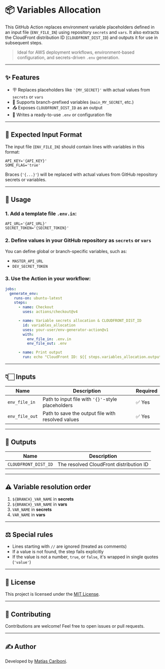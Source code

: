 # 📦 Variables Allocation

This GitHub Action replaces environment variable placeholders defined in an input file (`ENV_FILE_IN`) using repository `secrets` and `vars`. It also extracts the CloudFront distribution ID (`CLOUDFRONT_DIST_ID`) and outputs it for use in subsequent steps.

> Ideal for AWS deployment workflows, environment-based configuration, and secrets-driven `.env` generation.

---

## ✨ Features

* 🪧 Replaces placeholders like `'{MY_SECRET}'` with actual values from `secrets` or `vars`
* 🔄 Supports branch-prefixed variables (`main_MY_SECRET`, etc.)
* 📤 Exposes `CLOUDFRONT_DIST_ID` as an output
* 📄 Writes a ready-to-use `.env` or configuration file

---

## 📂 Expected Input Format

The input file (`ENV_FILE_IN`) should contain lines with variables in this format:

```env
API_KEY='{API_KEY}'
SOME_FLAG='true'
```

Braces (`'{...}'`) will be replaced with actual values from GitHub repository secrets or variables.

---

## 🧠 Usage

### 1. Add a template file `.env.in`:

```env
API_URL='{API_URL}'
SECRET_TOKEN='{SECRET_TOKEN}'
```

### 2. Define values in your GitHub repository as `secrets` or `vars`

You can define global or branch-specific variables, such as:

* `MASTER_API_URL`
* `DEV_SECRET_TOKEN`

### 3. Use the Action in your workflow:

```yaml
jobs:
  generate_env:
    runs-on: ubuntu-latest
    steps:
      - name: Checkout
        uses: actions/checkout@v4

      - name: Variable secrets allocation & CLOUDFRONT_DIST_ID
        id: variables_allocation
        uses: your-user/env-generator-action@v1
        with:
          env_file_in: .env.in
          env_file_out: .env

      - name: Print output
        run: echo "CloudFront ID: ${{ steps.variables_allocation.outputs.CLOUDFRONT_DIST_ID }}"
```

---

## 👇🏻 Inputs

| Name           | Description                                       | Required |
| -------------- | ------------------------------------------------- | -------- |
| `env_file_in`  | Path to input file with `'{}'`-style placeholders   | ✅ Yes    |
| `env_file_out` | Path to save the output file with resolved values | ✅ Yes    |

---

## 🔄 Outputs

| Name                 | Description                             |
| -------------------- | --------------------------------------- |
| `CLOUDFRONT_DIST_ID` | The resolved CloudFront distribution ID |

---

## ⚠️ Variable resolution order

1. `${BRANCH}_VAR_NAME` in **secrets**
2. `${BRANCH}_VAR_NAME` in **vars**
3. `VAR_NAME` in **secrets**
4. `VAR_NAME` in **vars**

---

## ⚖️ Special rules

* Lines starting with `//` are ignored (treated as comments)
* If a value is not found, the step fails explicitly
* If the value is not a number, `true`, or `false`, it's wrapped in single quotes (`'value'`)

---

## 📜 License

This project is licensed under the [MIT License](LICENSE).

---

## 🤝 Contributing

Contributions are welcome! Feel free to open issues or pull requests.

---

## ✍ Author

Developed by [Matías Cariboni](https://github.com/matiascariboni).
